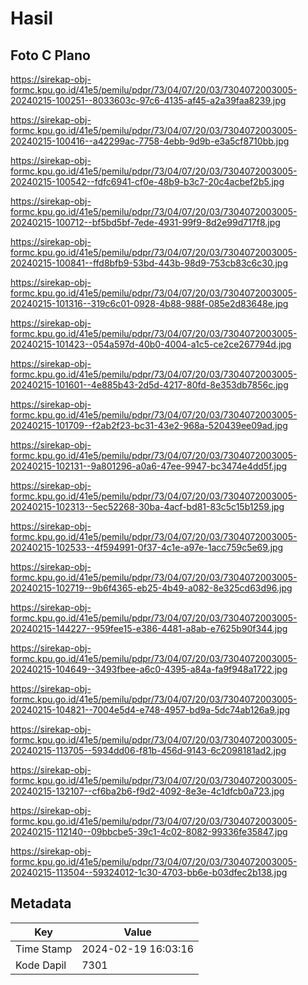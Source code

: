 # Hasil

## Foto C Plano

https://sirekap-obj-formc.kpu.go.id/41e5/pemilu/pdpr/73/04/07/20/03/7304072003005-20240215-100251--8033603c-97c6-4135-af45-a2a39faa8239.jpg

https://sirekap-obj-formc.kpu.go.id/41e5/pemilu/pdpr/73/04/07/20/03/7304072003005-20240215-100416--a42299ac-7758-4ebb-9d9b-e3a5cf8710bb.jpg

https://sirekap-obj-formc.kpu.go.id/41e5/pemilu/pdpr/73/04/07/20/03/7304072003005-20240215-100542--fdfc6941-cf0e-48b9-b3c7-20c4acbef2b5.jpg

https://sirekap-obj-formc.kpu.go.id/41e5/pemilu/pdpr/73/04/07/20/03/7304072003005-20240215-100712--bf5bd5bf-7ede-4931-99f9-8d2e99d717f8.jpg

https://sirekap-obj-formc.kpu.go.id/41e5/pemilu/pdpr/73/04/07/20/03/7304072003005-20240215-100841--ffd8bfb9-53bd-443b-98d9-753cb83c6c30.jpg

https://sirekap-obj-formc.kpu.go.id/41e5/pemilu/pdpr/73/04/07/20/03/7304072003005-20240215-101316--319c6c01-0928-4b88-988f-085e2d83648e.jpg

https://sirekap-obj-formc.kpu.go.id/41e5/pemilu/pdpr/73/04/07/20/03/7304072003005-20240215-101423--054a597d-40b0-4004-a1c5-ce2ce267794d.jpg

https://sirekap-obj-formc.kpu.go.id/41e5/pemilu/pdpr/73/04/07/20/03/7304072003005-20240215-101601--4e885b43-2d5d-4217-80fd-8e353db7856c.jpg

https://sirekap-obj-formc.kpu.go.id/41e5/pemilu/pdpr/73/04/07/20/03/7304072003005-20240215-101709--f2ab2f23-bc31-43e2-968a-520439ee09ad.jpg

https://sirekap-obj-formc.kpu.go.id/41e5/pemilu/pdpr/73/04/07/20/03/7304072003005-20240215-102131--9a801296-a0a6-47ee-9947-bc3474e4dd5f.jpg

https://sirekap-obj-formc.kpu.go.id/41e5/pemilu/pdpr/73/04/07/20/03/7304072003005-20240215-102313--5ec52268-30ba-4acf-bd81-83c5c15b1259.jpg

https://sirekap-obj-formc.kpu.go.id/41e5/pemilu/pdpr/73/04/07/20/03/7304072003005-20240215-102533--4f594991-0f37-4c1e-a97e-1acc759c5e69.jpg

https://sirekap-obj-formc.kpu.go.id/41e5/pemilu/pdpr/73/04/07/20/03/7304072003005-20240215-102719--9b6f4365-eb25-4b49-a082-8e325cd63d96.jpg

https://sirekap-obj-formc.kpu.go.id/41e5/pemilu/pdpr/73/04/07/20/03/7304072003005-20240215-144227--959fee15-e386-4481-a8ab-e7625b90f344.jpg

https://sirekap-obj-formc.kpu.go.id/41e5/pemilu/pdpr/73/04/07/20/03/7304072003005-20240215-104649--3493fbee-a6c0-4395-a84a-fa9f948a1722.jpg

https://sirekap-obj-formc.kpu.go.id/41e5/pemilu/pdpr/73/04/07/20/03/7304072003005-20240215-104821--7004e5d4-e748-4957-bd9a-5dc74ab126a9.jpg

https://sirekap-obj-formc.kpu.go.id/41e5/pemilu/pdpr/73/04/07/20/03/7304072003005-20240215-113705--5934dd06-f81b-456d-9143-6c2098181ad2.jpg

https://sirekap-obj-formc.kpu.go.id/41e5/pemilu/pdpr/73/04/07/20/03/7304072003005-20240215-132107--cf6ba2b6-f9d2-4092-8e3e-4c1dfcb0a723.jpg

https://sirekap-obj-formc.kpu.go.id/41e5/pemilu/pdpr/73/04/07/20/03/7304072003005-20240215-112140--09bbcbe5-39c1-4c02-8082-99336fe35847.jpg

https://sirekap-obj-formc.kpu.go.id/41e5/pemilu/pdpr/73/04/07/20/03/7304072003005-20240215-113504--59324012-1c30-4703-bb6e-b03dfec2b138.jpg


## Metadata

| Key        | Value               |
| ---------- | ------------------- |
| Time Stamp | 2024-02-19 16:03:16 |
| Kode Dapil | 7301                |



